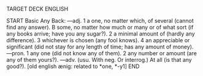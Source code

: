 TARGET DECK
ENGLISH

START
Basic
Any
Back: —adj. 1 a one, no matter which, of several (cannot find any answer). B some, no matter how much or many or of what sort (if any books arrive; have you any sugar?). 2 a minimal amount of (hardly any difference). 3 whichever is chosen (any fool knows). 4 an appreciable or significant (did not stay for any length of time; has any amount of money). —pron. 1 any one (did not know any of them). 2 any number or amount (are any of them yours?). —adv. (usu. With neg. Or interrog.) At all (is that any good?). [old english ænig: related to *one, *-y1]
END

